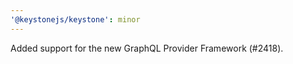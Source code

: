 ```yaml
---
'@keystonejs/keystone': minor
---
```


Added support for the new GraphQL Provider Framework (#2418).
